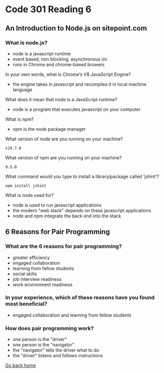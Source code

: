 # Code 301 Reading 6

## An Introduction to Node.js on sitepoint.com

### What is node.js?

- node is a javascript runtime
- event based, non blocking, asynchronous i/o
- runs in Chrome and chrome-based browers

In your own words, what is Chrome’s V8 JavaScript Engine?

- the engine takes in javascript and recompiles it in local machine language

What does it mean that node is a JavaScript runtime?

- node is a program that executes javascript on your computer

What is npm?

- npm is the node package manager

What version of node are you running on your machine?

`v19.7.0`

What version of npm are you running on your machine?

`9.5.0`

What command would you type to install a library/package called ‘jshint’?

`npm install jshint`

What is node used for?

- node is used to run javascript applications
- the modern "web stack" depends on these javascript applications
- node and npm integrate the back end into the stack

## 6 Reasons for Pair Programming

### What are the 6 reasons for pair programming?

- greater efficiency
- engaged collaboration
- learning from fellow students
- social skills
- job interview readiness
- work environment readiness

### In your experience, which of these reasons have you found most beneficial?

- engaged collaboration and learning from fellow students

### How does pair programming work?

- one person is the "driver"
- one person is the "navigator"
- the "navigator" tells the driver what to do
- the "driver" listens and follows instructions

[Go back home](/reading-notes/)
